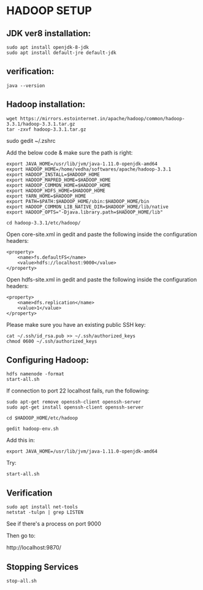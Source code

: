 # HADOOP SETUP

## JDK ver8 installation:
```
sudo apt install openjdk-8-jdk
sudo apt install default-jre default-jdk
```

## verification:
```
java --version
```

## Hadoop installation:
```
wget https://mirrors.estointernet.in/apache/hadoop/common/hadoop-3.3.1/hadoop-3.3.1.tar.gz
tar -zxvf hadoop-3.3.1.tar.gz
```

sudo gedit ~/.zshrc

Add the below code & make sure the path is right:
```
export JAVA_HOME=/usr/lib/jvm/java-1.11.0-openjdk-amd64
export HADOOP_HOME=/home/vedha/softwares/apache/hadoop-3.3.1
export HADOOP_INSTALL=$HADOOP_HOME
export HADOOP_MAPRED_HOME=$HADOOP_HOME
export HADOOP_COMMON_HOME=$HADOOP_HOME
export HADOOP_HDFS_HOME=$HADOOP_HOME
export YARN_HOME=$HADOOP_HOME
export PATH=$PATH:$HADOOP_HOME/sbin:$HADOOP_HOME/bin
export HADOOP_COMMON_LIB_NATIVE_DIR=$HADOOP_HOME/lib/native
export HADOOP_OPTS="-Djava.library.path=$HADOOP_HOME/lib"
```
```
cd hadoop-3.3.1/etc/hadoop/ 
```

Open core-site.xml in gedit and paste the following inside the configuration headers:
```
<property>
    <name>fs.defaultFS</name>
    <value>hdfs://localhost:9000</value>
</property>
```


Open hdfs-site.xml in gedit and paste the following inside the configuration headers:
```
<property>
    <name>dfs.replication</name>
    <value>1</value>
</property>
```

Please make sure you have an existing public SSH key:
```
cat ~/.ssh/id_rsa.pub >> ~/.ssh/authorized_keys
chmod 0600 ~/.ssh/authorized_keys
```

## Configuring Hadoop:
```
hdfs namenode -format
start-all.sh
```

If connection to port 22 localhost fails, run the following:
```
sudo apt-get remove openssh-client openssh-server
sudo apt-get install openssh-client openssh-server
```
```
cd $HADOOP_HOME/etc/hadoop

gedit hadoop-env.sh 
```

Add this in:
```
export JAVA_HOME=/usr/lib/jvm/java-1.11.0-openjdk-amd64
```

Try:
```
start-all.sh
```

## Verification

```
sudo apt install net-tools
netstat -tulpn | grep LISTEN
```

See if there's a process on port 9000

Then go to:

http://localhost:9870/

## Stopping Services

```
stop-all.sh
```